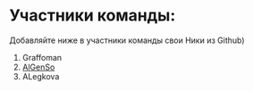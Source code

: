 # Участники команды:
Добавляйте ниже в участники команды свои Ники из Github)<br>
1. Graffoman
2. [AlGenSo](https://github.com/AlGenSo?tab=repositories)
3. ALegkova
